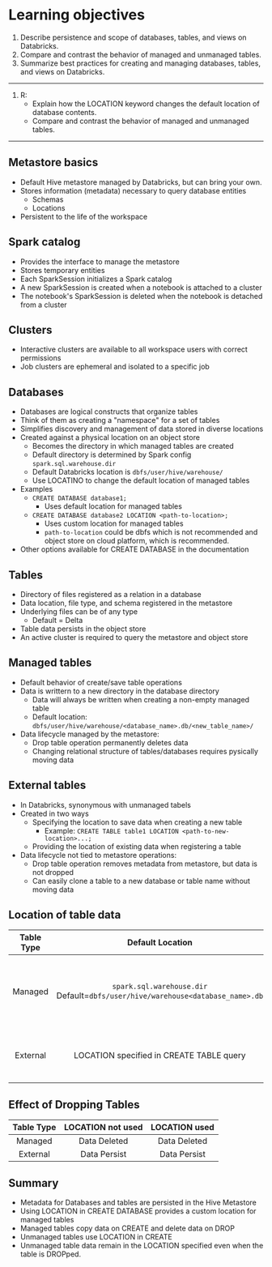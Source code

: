 # Learning objectives

1. Describe persistence and scope of databases, tables, and views on Databricks.
2. Compare and contrast the behavior of managed and unmanaged tables.
3. Summarize best practices for creating and managing databases, tables, and views on Databricks.

---

1. R:
    - Explain how the LOCATION keyword changes the default location of database contents.
    - Compare and contrast the behavior of managed and unmanaged tables.

---

## Metastore basics

- Default Hive metastore managed by Databricks, but can bring your own.
- Stores information (metadata) necessary to query database entities
  - Schemas
  - Locations
- Persistent to the life of the workspace

## Spark catalog

- Provides the interface to manage the metastore
- Stores temporary entities
- Each SparkSession initializes a Spark catalog
- A new SparkSession is created when a notebook is attached to a cluster
- The notebook's SparkSession is deleted when the notebook is detached from a cluster

## Clusters

- Interactive clusters are available to all workspace users with correct permissions
- Job clusters are ephemeral and isolated to a specific job

## Databases

- Databases are logical constructs that organize tables
- Think of them as creating a "namespace" for a set of tables
- Simplifies discovery and management of data stored in diverse locations
- Created against a physical location on an object store
  - Becomes the directory in which managed tables are created
  - Default directory is determined by Spark config `spark.sql.warehouse.dir`
  - Default Databricks location is `dbfs/user/hive/warehouse/`
  - Use LOCATINO to change the default location of managed tables
- Examples
  - `CREATE DATABASE database1;`
    - Uses default location for managed tables
  - `CREATE DATABASE database2 LOCATION <path-to-location>;`
    - Uses custom location for managed tables
    - `path-to-location` could be dbfs which is not recommended and object store on cloud platform, which is recommended.
- Other options available for CREATE DATABASE in the documentation

## Tables

- Directory of files registered as a relation in a database
- Data location, file type, and schema registered in the metastore
- Underlying files can be of any type
  - Default = Delta
- Table data persists in the object store
- An active cluster is required to query the metastore and object store

## Managed tables

- Default behavior of create/save table operations
- Data is writtern to a new directory in the database directory
  - Data will always be written when creating a non-empty managed table
  - Default location: `dbfs/user/hive/warehouse/<database_name>.db/<new_table_name>/`
- Data lifecycle managed by the metastore:
  - Drop table operation permanently deletes data
  - Changing relational structure of tables/databases requires pysically moving data

## External tables

- In Databricks, synonymous with unmanaged tabels
- Created in two ways
  - Specifying the location to save data when creating a new table
    - Example: `CREATE TABLE table1 LOCATION <path-to-new-location>...;`
  - Providing the location of existing data when registering a table
- Data lifecycle not tied to metastore operations:
  - Drop table operation removes metadata from metastore, but data is not dropped
  - Can easily clone a table to a new database or table name without moving data

## Location of table data

|Table Type|Default Location|LOCATION declared|
|:---:|:---:|:---:|
|Managed|`spark.sql.warehouse.dir` <br> Default=`dbfs/user/hive/warehouse<database_name>.db`|Based on LOCATION specified when database was created|
|External|LOCATION specified in CREATE TABLE query|LOCATION specified in CREATE TABLE query|

## Effect of Dropping Tables

|Table Type|LOCATION not used|LOCATION used|
|:---:|:---:|:---:|
|Managed|Data Deleted|Data Deleted|
|External|Data Persist|Data Persist|

## Summary

- Metadata for Databases and tables are persisted in the Hive Metastore
- Using LOCATION in CREATE DATABASE provides a custom location for managed tables
- Managed tables copy data on CREATE and delete data on DROP
- Unmanaged tables use LOCATION in CREATE
- Unmanaged table data remain in the LOCATION specified even when the table is DROPped.